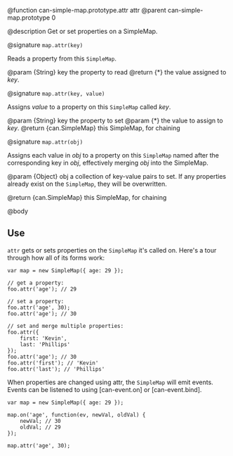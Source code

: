 @function can-simple-map.prototype.attr attr
@parent can-simple-map.prototype 0

@description Get or set properties on a SimpleMap.

@signature `map.attr(key)`

Reads a property from this `SimpleMap`.

@param {String} key the property to read
@return {*} the value assigned to _key_.

@signature `map.attr(key, value)`

Assigns _value_ to a property on this `SimpleMap` called _key_.

@param {String} key the property to set
@param {*} the value to assign to _key_.
@return {can.SimpleMap} this SimpleMap, for chaining

@signature `map.attr(obj)`

Assigns each value in _obj_ to a property on this `SimpleMap` named after the
corresponding key in _obj_, effectively merging _obj_ into the SimpleMap.

@param {Object} obj a collection of key-value pairs to set.
If any properties already exist on the `SimpleMap`, they will be overwritten.

@return {can.SimpleMap} this SimpleMap, for chaining

@body

## Use

`attr` gets or sets properties on the `SimpleMap` it's called on. Here's a tour through how all of its forms work:

```
var map = new SimpleMap({ age: 29 });

// get a property:
foo.attr('age'); // 29

// set a property:
foo.attr('age', 30);
foo.attr('age'); // 30

// set and merge multiple properties:
foo.attr({
	first: 'Kevin',
	last: 'Phillips'
});
foo.attr('age'); // 30
foo.attr('first'); // 'Kevin'
foo.attr('last'); // 'Phillips'
```

When properties are changed using attr, the `SimpleMap` will emit events. Events can be listened to using [can-event.on] or [can-event.bind].

```
var map = new SimpleMap({ age: 29 });

map.on('age', function(ev, newVal, oldVal) {
	newVal; // 30
	oldVal; // 29
});

map.attr('age', 30);
```
